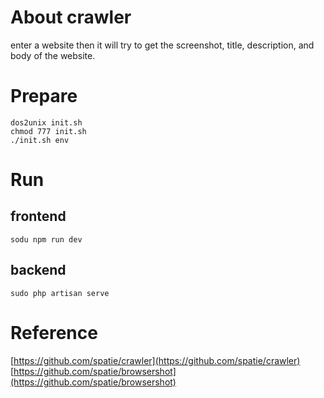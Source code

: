 # About crawler
enter a website then it will try to get the screenshot, title, description, and body of the website.

# Prepare
```
dos2unix init.sh
chmod 777 init.sh
./init.sh env
```

# Run
## frontend
```
sodu npm run dev
```
## backend
```
sudo php artisan serve
```
# Reference
[https://github.com/spatie/crawler](https://github.com/spatie/crawler)<br/>
[https://github.com/spatie/browsershot](https://github.com/spatie/browsershot)
